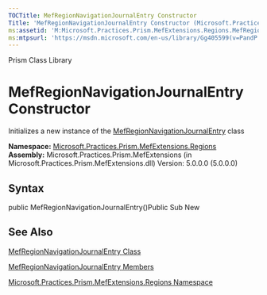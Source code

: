 ```yaml
---
TOCTitle: MefRegionNavigationJournalEntry Constructor
Title: 'MefRegionNavigationJournalEntry Constructor (Microsoft.Practices.Prism.MefExtensions.Regions)'
ms:assetid: 'M:Microsoft.Practices.Prism.MefExtensions.Regions.MefRegionNavigationJournalEntry.\#ctor'
ms:mtpsurl: 'https://msdn.microsoft.com/en-us/library/Gg405599(v=PandP.50)'
---
```


Prism Class Library

MefRegionNavigationJournalEntry Constructor
===========================================

Initializes a new instance of the [MefRegionNavigationJournalEntry](https://msdn.microsoft.com/t:microsoft.practices.prism.mefextensions.regions.mefregionnavigationjournalentry) class

**Namespace:** [Microsoft.Practices.Prism.MefExtensions.Regions](https://msdn.microsoft.com/n:microsoft.practices.prism.mefextensions.regions)
**Assembly:** Microsoft.Practices.Prism.MefExtensions (in Microsoft.Practices.Prism.MefExtensions.dll) Version: 5.0.0.0 (5.0.0.0)

## Syntax


<span id="syntaxToggle"></span>public MefRegionNavigationJournalEntry()Public Sub New

See Also
--------


[MefRegionNavigationJournalEntry Class](https://msdn.microsoft.com/t:microsoft.practices.prism.mefextensions.regions.mefregionnavigationjournalentry)

[MefRegionNavigationJournalEntry Members](https://msdn.microsoft.com/allmembers.t:microsoft.practices.prism.mefextensions.regions.mefregionnavigationjournalentry)

[Microsoft.Practices.Prism.MefExtensions.Regions Namespace](https://msdn.microsoft.com/n:microsoft.practices.prism.mefextensions.regions)
